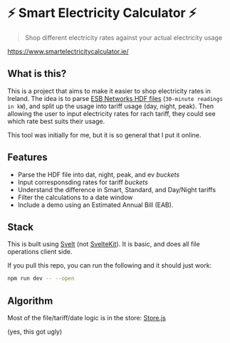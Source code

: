 # ⚡ Smart Electricity Calculator ⚡

> Shop different electricity rates against your actual electricity usage

https://www.smartelectricitycalculator.ie/

## What is this?

This is a project that aims to make it easier to shop electricity rates in Ireland. The idea is to parse [ESB Networks HDF files](https://www.esbnetworks.ie/existing-connections/meters-and-readings/my-smart-data) (`30-minute readings in kW`), and split up the usage into tariff usage (day, night, peak). Then allowing the user to input electricity rates for rach tariff, they could see which rate best suits their usage.

This tool was initially for me, but it is so general that I put it online.

## Features

- Parse the HDF file into dat, night, peak, and ev _buckets_
- Input corresponsding rates for tariff _buckets_
- Understand the difference in Smart, Standard, and Day/Night tariffs
- Filter the calculations to a date window
- Include a demo using an Estimated Annual Bill (EAB).

## Stack

This is built using [Svelt](https://svelte.dev/) (not [SvelteKit](https://kit.svelte.dev/)). It is basic, and does all file operations client side.

If you pull this repo, you can run the following and it should just work:

```bash
npm run dev -- --open
```

## Algorithm

Most of the file/tariff/date logic is in the store: [Store.js](https://github.com/damosullivan/smart-electricity-calculator/blob/main/src/Store.js)

(yes, this got ugly)

